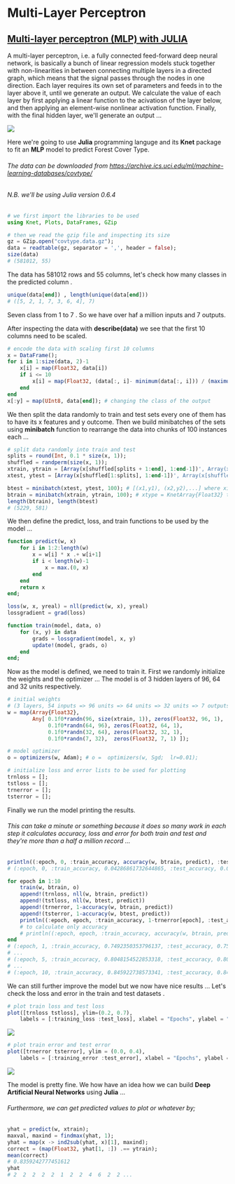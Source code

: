 Multi-Layer Perceptron
================

[Multi-layer perceptron (MLP) with JULIA](https://github.com/MNoorFawi/multi-layer-perceptron-with-julia)
---------------------------------------

A multi-layer perceptron, i.e. a fully connected feed-forward deep neural network, is basically a bunch of linear regression models stuck together with non-linearities in between connecting multiple layers in a directed graph, which means that the signal passes through the nodes in one direction. Each layer requires its own set of parameters and feeds in to the layer above it, until we generate an output. We calculate the value of each layer by first applying a linear function to the acivatiosn of the layer below, and then applying an element-wise nonlinear activation function. Finally, with the final hidden layer, we'll generate an output ...

![](julia_mlp_files/figure-markdown_github/mlp.png)

Here we're going to use **Julia** programming languge and its **Knet** package to fit an **MLP** model to predict Forest Cover Type.

###### The data can be downloaded from <https://archive.ics.uci.edu/ml/machine-learning-databases/covtype/>

###### N.B. we'll be using Julia version 0.6.4

``` julia
# we first import the libraries to be used
using Knet, Plots, DataFrames, GZip

# then we read the gzip file and inspecting its size
gz = GZip.open("covtype.data.gz");
data = readtable(gz, separator = ',', header = false); 
size(data)
# (581012, 55)
```

The data has 581012 rows and 55 columns, let's check how many classes in the predicted column .

``` julia
unique(data[end]) , length(unique(data[end]))
# ([5, 2, 1, 7, 3, 6, 4], 7)
```

Seven class from 1 to 7 . So we have over haf a million inputs and 7 outputs.

After inspecting the data with **describe(data)** we see that the first 10 columns need to be scaled.

``` julia
# encode the data with scaling first 10 columns 
x = DataFrame();
for i in 1:size(data, 2)-1
    x[i] = map(Float32, data[i])
    if i <= 10
        x[i] = map(Float32, (data[:, i]- minimum(data[:, i])) / (maximum(data[:, i]) - minimum(data[:, i])))
    end 
end
x[:y] = map(UInt8, data[end]); # changing the class of the output
```

We then split the data randomly to train and test sets every one of them has to have its x features and y outcome. Then we build minibatches of the sets using **minibatch** function to rearrange the data into chunks of 100 instances each ...

``` julia
# split data randomly into train and test
splits = round(Int, 0.1 * size(x, 1));
shuffled = randperm(size(x, 1));
xtrain, ytrain = [Array(x[shuffled[splits + 1:end], 1:end-1])', Array(x[shuffled[splits + 1:end], end])];
xtest, ytest = [Array(x[shuffled[1:splits], 1:end-1])', Array(x[shuffled[1:splits], end])];

btest = minibatch(xtest, ytest, 100); # [(x1,y1), (x2,y2),...] where xi,yi are minibatches of 100
btrain = minibatch(xtrain, ytrain, 100); # xtype = KnetArray{Float32} to use gpu
length(btrain), length(btest)
# (5229, 581)
```

We then define the predict, loss, and train functions to be used by the model ...

``` julia
function predict(w, x)
    for i in 1:2:length(w)
        x = w[i] * x .+ w[i+1]
        if i < length(w)-1
            x = max.(0, x)                         
        end
    end
    return x
end;

loss(w, x, yreal) = nll(predict(w, x), yreal)
lossgradient = grad(loss)

function train(model, data, o)
    for (x, y) in data
        grads = lossgradient(model, x, y)
        update!(model, grads, o)
    end
end;
```

Now as the model is defined, we need to train it. First we randomly initialize the weights and the optimizer ... The model is of 3 hidden layers of 96, 64 and 32 units respectively.

``` julia
# initial weights 
# (3 layers, 54 inputs => 96 units => 64 units => 32 units => 7 outputs)
w = map(Array{Float32},
        Any[ 0.1f0*randn(96, size(xtrain, 1)), zeros(Float32, 96, 1),
             0.1f0*randn(64, 96), zeros(Float32, 64, 1),
             0.1f0*randn(32, 64), zeros(Float32, 32, 1),
             0.1f0*randn(7, 32),  zeros(Float32, 7, 1) ]);

# model optimizer
o = optimizers(w, Adam); # o =  optimizers(w, Sgd;  lr=0.01);
```

``` julia
# initialize loss and error lists to be used for plotting
trnloss = [];
tstloss = [];
trnerror = [];
tsterror = [];
```

Finally we run the model printing the results.

###### This can take a minute or something because it does so many work in each step it calculates accuracy, loss and error for both train and test and they're more than a half a million record ...

``` julia
println((:epoch, 0, :train_accuracy, accuracy(w, btrain, predict), :test_accuracy, accuracy(w, btest, predict)))
# (:epoch, 0, :train_accuracy, 0.04286861732644865, :test_accuracy, 0.04225473321858864)

for epoch in 1:10
    train(w, btrain, o)
    append!(trnloss, nll(w, btrain, predict))
    append!(tstloss, nll(w, btest, predict))
    append!(trnerror, 1-accuracy(w, btrain, predict))
    append!(tsterror, 1-accuracy(w, btest, predict))
    println((:epoch, epoch, :train_accuracy, 1-trnerror[epoch], :test_accuracy, 1-tsterror[epoch]))
    # to calculate only accuracy 	
    # println((:epoch, epoch, :train_accuracy, accuracy(w, btrain, predict), :test_accuracy, accuracy(w, btest, predict)))
end
# (:epoch, 1, :train_accuracy, 0.7492350353796137, :test_accuracy, 0.7504302925989673)
# ...
# (:epoch, 5, :train_accuracy, 0.8048154522853318, :test_accuracy, 0.8048020654044751)
# ...
# (:epoch, 10, :train_accuracy, 0.845922738573341, :test_accuracy, 0.8450602409638554)
```

We can still further improve the model but we now have nice results ... Let's check the loss and error in the train and test datasets .

``` julia
# plot train loss and test loss
plot([trnloss tstloss], ylim=(0.2, 0.7),
    labels = [:training_loss :test_loss], xlabel = "Epochs", ylabel = "Loss")
```

![](julia_mlp_files/figure-markdown_github/loss.png)

``` julia
# plot train error and test error   
plot([trnerror tsterror], ylim = (0.0, 0.4),
    labels = [:training_error :test_error], xlabel = "Epochs", ylabel = "Error")
```

![](julia_mlp_files/figure-markdown_github/error.png)

The model is pretty fine. We how have an idea how we can build **Deep Artificial Neural Networks** using **Julia** ...

###### Furthermore, we can get predicted values to plot or whatever by;

``` julia
yhat = predict(w, xtrain); 
maxval, maxind = findmax(yhat, 1);
yhat = map(x -> ind2sub(yhat, x)[1], maxind);
correct = (map(Float32, yhat[1, :]) .== ytrain);
mean(correct)
# 0.8359242777451612
yhat
# 2  2  2  2  2  1  2  2  4  6  2  2 ...
```
